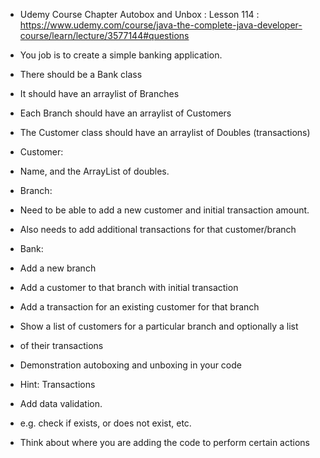 * Udemy Course Chapter Autobox and Unbox : Lesson 114 : https://www.udemy.com/course/java-the-complete-java-developer-course/learn/lecture/3577144#questions

* You job is to create a simple banking application.
* There should be a Bank class
* It should have an arraylist of Branches
* Each Branch should have an arraylist of Customers
* The Customer class should have an arraylist of Doubles (transactions)
* Customer:	
* Name, and the ArrayList of doubles.
* Branch:
* Need to be able to add a new customer and initial transaction amount.
* Also needs to add additional transactions for that customer/branch
* Bank:
* Add a new branch
* Add a customer to that branch with initial transaction
* Add a transaction for an existing customer for that branch
* Show a list of customers for a particular branch and optionally a list
* of their transactions
* Demonstration autoboxing and unboxing in your code
* Hint: Transactions
* Add data validation.
* e.g. check if exists, or does not exist, etc.
* Think about where you are adding the code to perform certain actions
